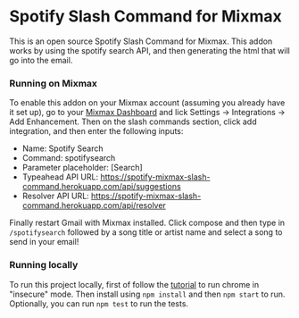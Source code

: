 # Spotify Slash Command for Mixmax

This is an open source Spotify Slash Command for Mixmax. This addon works by using the spotify search API, and then generating the html that will go into the email.

### Running on Mixmax

To enable this addon on your Mixmax account (assuming you already have it set up), go to your [Mixmax Dashboard](http://sdk.mixmax.com/docs/the-mixmax-dashboard) and lick Settings -> Integrations -> Add Enhancement. Then on the slash commands section, click add integration, and then enter the following inputs:

 - Name: Spotify Search
 - Command: spotifysearch
 - Parameter placeholder: [Search]
 - Typeahead API URL: https://spotify-mixmax-slash-command.herokuapp.com/api/suggestions
 - Resolver API URL: https://spotify-mixmax-slash-command.herokuapp.com/api/resolver

Finally restart Gmail with Mixmax installed. Click compose and then type in ```/spotifysearch``` followed by a song title or artist name and select a song to send in your email!
### Running locally
To run this project locally, first of follow the [tutorial](http://sdk.mixmax.com/docs/chrome-insecure-content-https-request-blocked-when-developing-locally) to run chrome in "insecure" mode. Then install using ```npm install``` and then ```npm start``` to run. Optionally, you can run ```npm test``` to run the tests.
